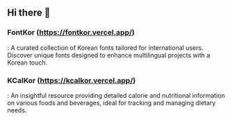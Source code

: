 ## Hi there 👋

### FontKor (https://fontkor.vercel.app/)
: A curated collection of Korean fonts tailored for international users. Discover unique fonts designed to enhance multilingual projects with a Korean touch.

### KCalKor (https://kcalkor.vercel.app/)
: An insightful resource providing detailed calorie and nutritional information on various foods and beverages, ideal for tracking and managing dietary needs.
